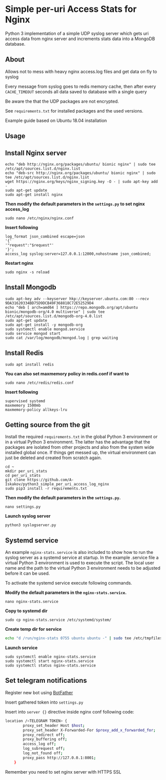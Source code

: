 
Simple per-uri Access Stats for Nginx
===================================

Python 3 implementation of a simple UDP syslog server which gets uri access data from nginx server and increments stats data into a MongoDB database.

About
-----

Allows not to mess with heavy nginx access.log files and get data on fly to syslog

Every message from syslog goes to redis memory cache, then after every `CACHE_TIMEOUT` seconds all data saved to database with a single query

Be aware the that the UDP packages are not encrypted.

See ``requirements.txt`` for installed packages and the used versions.

Example guide based on Ubuntu 18.04 installation

Usage
-----

Install Nginx server
--------------------

    echo "deb http://nginx.org/packages/ubuntu/ bionic nginx" | sudo tee /etc/apt/sources.list.d/nginx.list
    echo "deb-src http://nginx.org/packages/ubuntu/ bionic nginx" | sudo tee /etc/apt/sources.list.d/nginx.list
    wget https://nginx.org/keys/nginx_signing.key -O - | sudo apt-key add -
    sudo apt-get update
    sudo apt-get install nginx



**Then modify the default parameters in the ``settings.py`` to set nginx access_log**


    sudo nano /etc/nginx/nginx.conf


**Insert following**



```shell
log_format json_combined escape=json
'{'
'"request":"$request"'
'}';
access_log syslog:server=127.0.0.1:12000,nohostname json_combined;
```

**Restart nginx**


    sudo nginx -s reload

Install Mongodb
---------------

    sudo apt-key adv --keyserver hkp://keyserver.ubuntu.com:80 --recv 9DA31620334BD75D9DCB49F368818C72E52529D4
    echo "deb [ arch=amd64 ] https://repo.mongodb.org/apt/ubuntu bionic/mongodb-org/4.0 multiverse" | sudo tee /etc/apt/sources.list.d/mongodb-org-4.0.list
    sudo apt-get update
    sudo apt-get install -y mongodb-org
    sudo systemctl enable mongod.service
    sudo service mongod start
    sudo cat /var/log/mongodb/mongod.log | grep waiting




Install Redis
-------------
    sudo apt install redis


**You can also set maxmemory policy in redis.conf if want to**


    sudo nano /etc/redis/redis.conf

**Insert following**


    supervised systemd
    maxmemory 1500mb
    maxmemory-policy allkeys-lru



Getting source from the git
---------------------------

Install the required ``requirements.txt`` in the global Python 3
environment or in a virtual Python 3 environment. The latter has the advantage that
the packages are isolated from other projects and also from the system wide
installed global once. If things get messed up, the virtual environment can
just be deleted and created from scratch again.

    cd ~
    mkdir per_uri_stats
    cd per_uri_stats
    git clone https://github.com/A-Iskakov/python3_simple_per_uri_access_log_nginx
    sudo pip3 install -r requirements.txt



**Then modify the default parameters in the ``settings.py``.**

    nano settings.py

**Launch syslog server**

    python3 syslogserver.py


Systemd service
---------------

An example `nginx-stats.service` is also included to show how to run the syslog server
as a systemd service at startup.
In the example .service file a virtual Python 3 environment is used to execute
the script. The local user name and the path to the virtual Python 3 environment
needs to be adjusted before it can be used.

To activate the systemd service execute following commands.

**Modify the default parameters in the `nginx-stats.service`.**

    nano nginx-stats.service

**Copy to systemd dir**

    sudo cp nginx-stats.service /etc/systemd/system/

**Create temp dir for service**


```bash
echo "d /run/nginx-stats 0755 ubuntu ubuntu -" | sudo tee /etc/tmpfiles.d/nginx-stats.conf
```



**Launch service**


```shell
sudo systemctl enable nginx-stats.service
sudo systemctl start nginx-stats.service
sudo systemctl status nginx-stats.service
```

Set telegram notifications
-----------------------
Register new bot using <a href="https://telegram.me/BotFather" target="_blank">BotFather</a>

Insert gathered token into `settings.py`

Insert into `server {}` directive inside nginx conf following code:

```sh
location /<TELEGRAM TOKEN> {
        proxy_set_header Host $host;
        proxy_set_header X-Forwarded-For $proxy_add_x_forwarded_for;
        proxy_redirect off;
        proxy_buffering off;
        access_log off;
        log_subrequest off;
        log_not_found off;
        proxy_pass http://127.0.0.1:8001;
    }
```

Remember you need to set nginx server with HTTPS SSL